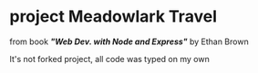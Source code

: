 # project Meadowlark Travel

from book ***"Web Dev. with Node and Express"*** by Ethan Brown

It's not forked project, all code was typed on my own 
